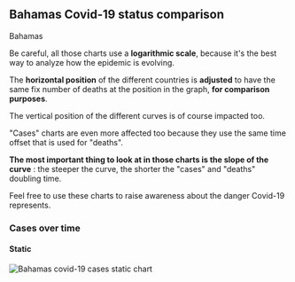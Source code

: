 ## Bahamas Covid-19 status comparison 

Bahamas



Be careful, all those charts use a **logarithmic scale**, because it's the best way to analyze how the epidemic is evolving.
 
The **horizontal position** of the different countries is **adjusted** to have the same fix number of deaths at the position in the graph, **for comparison purposes**.

The vertical position of the different curves is of course impacted too.

"Cases" charts are even more affected too because they use the same time offset that is used for "deaths".

**The most important thing to look at in those charts is the slope of the curve** : the steeper the curve, the shorter the "cases" and "deaths" doubling time.

Feel free to use these charts to raise awareness about the danger Covid-19 represents. 


 
### Cases over time
 
#### Static
![Bahamas covid-19 cases static chart](https://raw.githubusercontent.com/madlag/coronavirus_study/master/notebooks/graphs/2020-03-20/countries/Bahamas/2020-03-20_Bahamas_cases.png "Bahamas covid-19 cases static chart")   

